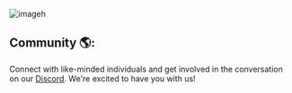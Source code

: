 ![imageh](https://raw.githubusercontent.com/EpicentralLabs/content-library/refs/heads/master/public-images/Epicentral_Labs_GitHub_Banner.png)

## Community 🌎:

Connect with like-minded individuals and get involved in the conversation on our [Discord](https://discord.gg/5asAuY2sR8). We're excited to have you with us!
